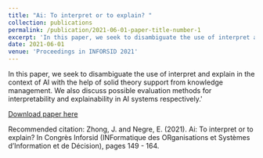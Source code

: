```yaml
---
title: "Ai: To interpret or to explain? "
collection: publications
permalink: /publication/2021-06-01-paper-title-number-1
excerpt: 'In this paper, we seek to disambiguate the use of interpret and explain in the context of AI with the help of solid theory support from knowledge management. We also discuss possible evaluation methods for interpretability and explainability in AI systems respectively.'
date: 2021-06-01
venue: 'Proceedings in INFORSID 2021'
---
```

In this paper, we seek to disambiguate the use of interpret and explain in the context of AI with the help of solid theory support from knowledge management. We also discuss possible evaluation methods for interpretability and explainability in AI systems respectively.'

[Download paper here](http://inforsid.fr/actes/2021/Actes_INFORSID2021.pdf)

Recommended citation: Zhong, J. and Negre, E. (2021). Ai: To interpret or to explain? In Congrès Inforsid (INFormatique des ORganisations et Systèmes d’Information et de Décision), pages 149 - 164.
